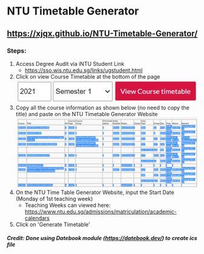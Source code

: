 # NTU Timetable Generator
## https://xjqx.github.io/NTU-Timetable-Generator/
### Steps:
1. Access Degree Audit via iNTU Student Link
   - https://sso.wis.ntu.edu.sg/links/ugstudent.html
2. Click on view Course Timetable at the bottom of the page <br>
![View Course Timetable](/src/images/viewCourseTimetable.png)
3. Copy all the course information as shown below (no need to copy the title) and paste on the NTU Timetable Generator Website <br>
![Courses](/src/images/courses.png)
4. On the NTU Time Table Generator Website, input the Start Date (Monday of 1st teaching week)
   - Teaching Weeks can viewed here: https://www.ntu.edu.sg/admissions/matriculation/academic-calendars
5. Click on 'Generate Timetable'

##### Credit: Done using Datebook module (https://datebook.dev/) to create ics file
